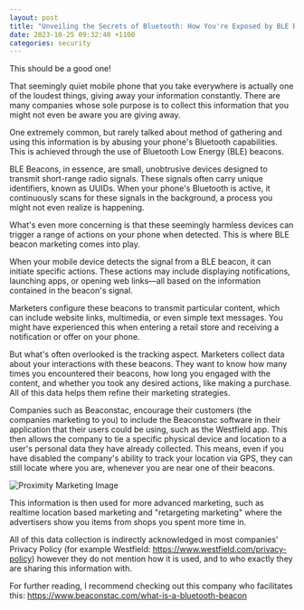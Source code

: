 ```yaml
---
layout: post
title: "Unveiling the Secrets of Bluetooth: How You're Exposed by BLE Beacons"
date: 2023-10-25 09:32:40 +1100
categories: security
---
```


This should be a good one!

That seemingly quiet mobile phone that you take everywhere is actually one of the loudest things, giving away your information constantly. There are many companies whose sole purpose is to collect this information that you might not even be aware you are giving away.

One extremely common, but rarely talked about method of gathering and using this information is by abusing your phone's Bluetooth capabilities. This is achieved through the use of Bluetooth Low Energy (BLE) beacons.

BLE Beacons, in essence, are small, unobtrusive devices designed to transmit short-range radio signals. These signals often carry unique identifiers, known as UUIDs. When your phone's Bluetooth is active, it continuously scans for these signals in the background, a process you might not even realize is happening.

What's even more concerning is that these seemingly harmless devices can trigger a range of actions on your phone when detected. This is where BLE beacon marketing comes into play.

When your mobile device detects the signal from a BLE beacon, it can initiate specific actions. These actions may include displaying notifications, launching apps, or opening web links—all based on the information contained in the beacon's signal.

Marketers configure these beacons to transmit particular content, which can include website links, multimedia, or even simple text messages. You might have experienced this when entering a retail store and receiving a notification or offer on your phone.

But what's often overlooked is the tracking aspect. Marketers collect data about your interactions with these beacons. They want to know how many times you encountered their beacons, how long you engaged with the content, and whether you took any desired actions, like making a purchase. All of this data helps them refine their marketing strategies.

Companies such as Beaconstac, encourage their customers (the companies marketing to you) to include the Beaconstac software in their application that their users could be using, such as the Westfield app. This then allows the company to tie a specific physical device and location to a user's personal data they have already collected. This means, even if you have disabled the company's ability to track your location via GPS, they can still locate where you are, whenever you are near one of their beacons.

![Proximity Marketing Image](/assets/images/proximity_marketing_work.jpg)

This information is then used for more advanced marketing, such as realtime location based marketing and "retargeting marketing" where the advertisers show you items from shops you spent more time in.

All of this data collection is indirectly acknowledged in most companies' Privacy Policy (for example Westfield: https://www.westfield.com/privacy-policy) however they do not mention how it is used, and to who exactly they are sharing this information with.

For further reading, I recommend checking out this company who facilitates this: https://www.beaconstac.com/what-is-a-bluetooth-beacon
